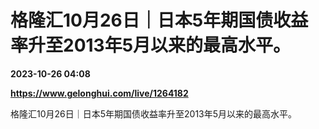 # 格隆汇10月26日｜日本5年期国债收益率升至2013年5月以来的最高水平。

**2023-10-26 04:08**

**https://www.gelonghui.com/live/1264182**

格隆汇10月26日｜日本5年期国债收益率升至2013年5月以来的最高水平。
